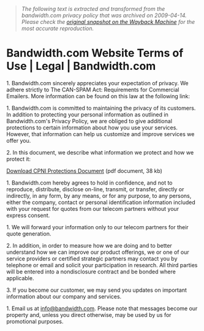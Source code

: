 > *The following text is extracted and transformed from the bandwidth.com privacy policy that was archived on 2009-04-14. Please check the [original snapshot on the Wayback Machine](https://web.archive.org/web/20090414130456id_/http%3A//bandwidth.com/resources/legal/privacy.html) for the most accurate reproduction.*

# Bandwidth.com Website Terms of Use | Legal | Bandwidth.com

1\. Bandwidth.com sincerely appreciates your expectation of privacy. We adhere strictly to The CAN-SPAM Act: Requirements for Commercial Emailers. More information can be found on this law at the following link:

1\. Bandwidth.com is committed to maintaining the privacy of its customers. In addition to protecting your personal information as outlined in Bandwidth.com's Privacy Policy, we are obliged to give additional protections to certain information about how you use your services. However, that information can help us customize and improve services we offer you.

2\. In this document, we describe what information we protect and how we protect it:

[Download CPNI Protections Document](https://web.archive.org/assets/pdf/legal/CPNI_policy.pdf) (pdf document, 38 kb)

1\. Bandwidth.com hereby agrees to hold in confidence, and not to reproduce, distribute, disclose on-line, transmit, or transfer, directly or indirectly, in any form, by any means, or for any purpose, to any persons, either the company, contact or personal identification information included with your request for quotes from our telecom partners without your express consent.

1\. We will forward your information only to our telecom partners for their quote generation.

2\. In addition, in order to measure how we are doing and to better understand how we can improve our product offerings, we or one of our service providers or certified strategic partners may contact you by telephone or email and solicit your participation in research. All third parties will be entered into a nondisclosure contract and be bonded where applicable.

3\. If you become our customer, we may send you updates on important information about our company and services.

1\. Email us at info@bandwidth.com. Please note that messages become our property and, unless you direct otherwise, may be used by us for promotional purposes.
